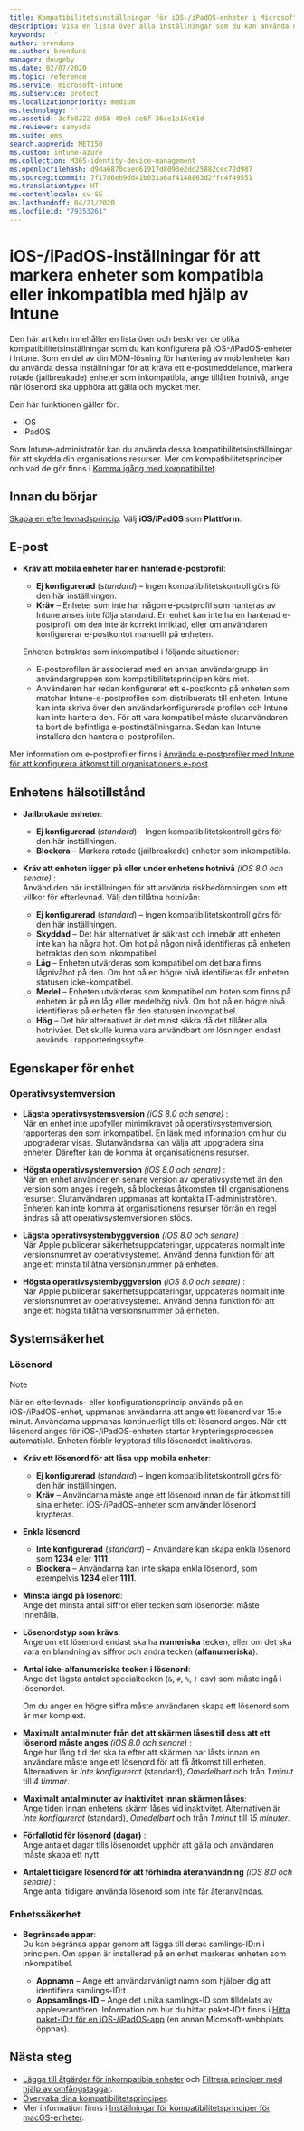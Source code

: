 ```yaml
---
title: Kompatibilitetsinställningar för iOS-/iPadOS-enheter i Microsoft Intune – Azure | Microsoft Docs
description: Visa en lista över alla inställningar som du kan använda när du ställer in kompatibilitet för iOS-/iPadOS-enheter i Microsoft Intune. Kräv ett e-postmeddelande, kontrollera jailbrokade eller rotade enheter, ange den lägsta och högsta tillåtna operativsystemversionen, ange begränsningar för lösenord, inklusive lösenordslängd och enhetsinaktivitet, begränsa appar och mycket mer.
keywords: ''
author: brenduns
ms.author: brenduns
manager: dougeby
ms.date: 02/07/2020
ms.topic: reference
ms.service: microsoft-intune
ms.subservice: protect
ms.localizationpriority: medium
ms.technology: ''
ms.assetid: 3cfb8222-d05b-49e3-ae6f-36ce1a16c61d
ms.reviewer: samyada
ms.suite: ems
search.appverid: MET150
ms.custom: intune-azure
ms.collection: M365-identity-device-management
ms.openlocfilehash: d9da6870caed61917d8093e2dd25882cec72d987
ms.sourcegitcommit: 7f17d6eb9dd41b031a6af4148863d2ffc4f49551
ms.translationtype: HT
ms.contentlocale: sv-SE
ms.lasthandoff: 04/21/2020
ms.locfileid: "79353261"
---
```

# <a name="iosipados-settings-to-mark-devices-as-compliant-or-not-compliant-using-intune"></a>iOS-/iPadOS-inställningar för att markera enheter som kompatibla eller inkompatibla med hjälp av Intune

Den här artikeln innehåller en lista över och beskriver de olika kompatibilitetsinställningar som du kan konfigurera på iOS-/iPadOS-enheter i Intune. Som en del av din MDM-lösning för hantering av mobilenheter kan du använda dessa inställningar för att kräva ett e-postmeddelande, markera rotade (jailbreakade) enheter som inkompatibla, ange tillåten hotnivå, ange när lösenord ska upphöra att gälla och mycket mer.

Den här funktionen gäller för:

- iOS
- iPadOS

Som Intune-administratör kan du använda dessa kompatibilitetsinställningar för att skydda din organisations resurser. Mer om kompatibilitetsprinciper och vad de gör finns i [Komma igång med kompatibilitet](device-compliance-get-started.md).

## <a name="before-you-begin"></a>Innan du börjar

[Skapa en efterlevnadsprincip](create-compliance-policy.md#create-the-policy). Välj **iOS/iPadOS** som **Plattform**.

## <a name="email"></a>E-post

- **Kräv att mobila enheter har en hanterad e-postprofil**:  
  - **Ej konfigurerad** (*standard*) – Ingen kompatibilitetskontroll görs för den här inställningen.
  - **Kräv** – Enheter som inte har någon e-postprofil som hanteras av Intune anses inte följa standard. En enhet kan inte ha en hanterad e-postprofil om den inte är korrekt inriktad, eller om användaren konfigurerar e-postkontot manuellt på enheten.

  Enheten betraktas som inkompatibel i följande situationer:  
  - E-postprofilen är associerad med en annan användargrupp än användargruppen som kompatibilitetsprincipen körs mot.
  - Användaren har redan konfigurerat ett e-postkonto på enheten som matchar Intune-e-postprofilen som distribuerats till enheten. Intune kan inte skriva över den användarkonfigurerade profilen och Intune kan inte hantera den. För att vara kompatibel måste slutanvändaren ta bort de befintliga e-postinställningarna. Sedan kan Intune installera den hantera e-postprofilen.  

Mer information om e-postprofiler finns i [Använda e-postprofiler med Intune för att konfigurera åtkomst till organisationens e-post](../configuration/email-settings-configure.md).

## <a name="device-health"></a>Enhetens hälsotillstånd

- **Jailbrokade enheter**:  
  - **Ej konfigurerad** (*standard*) – Ingen kompatibilitetskontroll görs för den här inställningen.
  - **Blockera** – Markera rotade (jailbreakade) enheter som inkompatibla.  

- **Kräv att enheten ligger på eller under enhetens hotnivå** *(iOS 8.0 och senare)* :  
  Använd den här inställningen för att använda riskbedömningen som ett villkor för efterlevnad. Välj den tillåtna hotnivån:  
  - **Ej konfigurerad** (*standard*) – Ingen kompatibilitetskontroll görs för den här inställningen.
  - **Skyddad** – Det här alternativet är säkrast och innebär att enheten inte kan ha några hot. Om hot på någon nivå identifieras på enheten betraktas den som inkompatibel.
  - **Låg** – Enheten utvärderas som kompatibel om det bara finns lågnivåhot på den. Om hot på en högre nivå identifieras får enheten statusen icke-kompatibel.
  - **Medel** – Enheten utvärderas som kompatibel om hoten som finns på enheten är på en låg eller medelhög nivå. Om hot på en högre nivå identifieras på enheten får den statusen inkompatibel.
  - **Hög** – Det här alternativet är det minst säkra då det tillåter alla hotnivåer. Det skulle kunna vara användbart om lösningen endast används i rapporteringssyfte.

## <a name="device-properties"></a>Egenskaper för enhet

### <a name="operating-system-version"></a>Operativsystemversion  

- **Lägsta operativsystemsversion** *(iOS 8.0 och senare)* :  
  När en enhet inte uppfyller minimikravet på operativsystemversion, rapporteras den som inkompatibel. En länk med information om hur du uppgraderar visas. Slutanvändarna kan välja att uppgradera sina enheter. Därefter kan de komma åt organisationens resurser.

- **Högsta operativsystemversion** *(iOS 8.0 och senare)* :  
  När en enhet använder en senare version av operativsystemet än den version som anges i regeln, så blockeras åtkomsten till organisationens resurser. Slutanvändaren uppmanas att kontakta IT-administratören. Enheten kan inte komma åt organisationens resurser förrän en regel ändras så att operativsystemversionen stöds.

- **Lägsta operativsystembyggversion** *(iOS 8.0 och senare)* :  
  När Apple publicerar säkerhetsuppdateringar, uppdateras normalt inte versionsnumret av operativsystemet. Använd denna funktion för att ange ett minsta tillåtna versionsnummer på enheten.

- **Högsta operativsystembyggversion** *(iOS 8.0 och senare)* :  
  När Apple publicerar säkerhetsuppdateringar, uppdateras normalt inte versionsnumret av operativsystemet. Använd denna funktion för att ange ett högsta tillåtna versionsnummer på enheten.

## <a name="system-security"></a>Systemsäkerhet

### <a name="password"></a>Lösenord

> [!NOTE]
> När en efterlevnads- eller konfigurationsprincip används på en iOS-/iPadOS-enhet, uppmanas användarna att ange ett lösenord var 15:e minut. Användarna uppmanas kontinuerligt tills ett lösenord anges. När ett lösenord anges för iOS-/iPadOS-enheten startar krypteringsprocessen automatiskt. Enheten förblir krypterad tills lösenordet inaktiveras.

- **Kräv ett lösenord för att låsa upp mobila enheter**:  
  - **Ej konfigurerad** (*standard*) – Ingen kompatibilitetskontroll görs för den här inställningen.  
  - **Kräv** – Användarna måste ange ett lösenord innan de får åtkomst till sina enheter. iOS-/iPadOS-enheter som använder lösenord krypteras.

- **Enkla lösenord**:  
  - **Inte konfigurerad** (*standard*) – Användare kan skapa enkla lösenord som **1234** eller **1111**.
  - **Blockera** – Användarna kan inte skapa enkla lösenord, som exempelvis **1234** eller **1111**. 

- **Minsta längd på lösenord**:  
  Ange det minsta antal siffror eller tecken som lösenordet måste innehålla.  

- **Lösenordstyp som krävs**:  
  Ange om ett lösenord endast ska ha **numeriska** tecken, eller om det ska vara en blandning av siffror och andra tecken (**alfanumeriska**).

- **Antal icke-alfanumeriska tecken i lösenord**:  
  Ange det lägsta antalet specialtecken (`&`, `#`, `%`, `!` osv) som måste ingå i lösenordet. 

  Om du anger en högre siffra måste användaren skapa ett lösenord som är mer komplext.

- **Maximalt antal minuter från det att skärmen låses till dess att ett lösenord måste anges** *(iOS 8.0 och senare)* :  
  Ange hur lång tid det ska ta efter att skärmen har låsts innan en användare måste ange ett lösenord för att få åtkomst till enheten. Alternativen är *Inte konfigurerat* (standard), *Omedelbart* och från *1 minut* till *4 timmar*.

- **Maximalt antal minuter av inaktivitet innan skärmen låses**:  
  Ange tiden innan enhetens skärm låses vid inaktivitet. Alternativen är *Inte konfigurerat* (standard), *Omedelbart* och från *1 minut* till *15 minuter*.

- **Förfallotid för lösenord (dagar)** :  
  Ange antalet dagar tills lösenordet upphör att gälla och användaren måste skapa ett nytt. 

- **Antalet tidigare lösenord för att förhindra återanvändning** *(iOS 8.0 och senare)* :   
  Ange antal tidigare använda lösenord som inte får återanvändas.

### <a name="device-security"></a>Enhetssäkerhet

- **Begränsade appar**:  
  Du kan begränsa appar genom att lägga till deras samlings-ID:n i principen. Om appen är installerad på en enhet markeras enheten som inkompatibel.

  - **Appnamn** – Ange ett användarvänligt namn som hjälper dig att identifiera samlings-ID:t.
  - **Appsamlings-ID** – Ange det unika samlings-ID som tilldelats av appleverantören. Information om hur du hittar paket-ID:t finns i [Hitta paket-ID:t för en iOS-/iPadOS-app](https://support.microsoft.com/help/4294074/how-to-find-the-bundle-id-for-an-ios-app) (en annan Microsoft-webbplats öppnas).  

## <a name="next-steps"></a>Nästa steg

- [Lägga till åtgärder för inkompatibla enheter](actions-for-noncompliance.md) och [Filtrera principer med hjälp av omfångstaggar](../fundamentals/scope-tags.md).
- [Övervaka dina kompatibilitetsprinciper](compliance-policy-monitor.md).
- Mer information finns i [Inställningar för kompatibilitetsprinciper för macOS-enheter](compliance-policy-create-mac-os.md).
